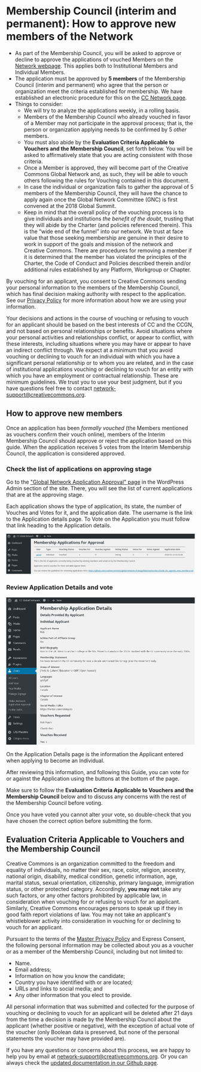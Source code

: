 
# Membership Council (interim and permanent): How to approve new members of the Network

* As part of the Membership Council, you will be asked to approve or decline to approve the applications of vouched Members on the [Network webpage](http://network.creativecommons.org). This applies both to Institutional Members and Individual Members.
* The application must be approved by **5 members** of the Membership Council (interim and permanent) who agree that the person or organization meet the criteria established for membership. We have established an electronic procedure for this on the [CC Network page](http://network.creativecommons.org).
* Things to consider:
	* We will try to analyze the applications weekly, in a rolling basis.
	* Members of the Membership Council who already vouched in favor of a Member may not participate in the approval process; that is, the person or organization applying needs to be confirmed by 5 *other* members.
	* You must also abide by the **Evaluation Criteria Applicable to Vouchers and the Membership Council**, set forth below. You will be asked to affirmatively state that you are acting consistent with those criteria.
	* Once a Member is approved, they will become part of the Creative Commons Global Network and, as such, they will be able to vouch others following the rules for Vouching contained in this document.
	* In case the individual or organization fails to gather the approval of 5 members of the Membership Council, they will have the chance to apply again once the Global Network Committee (GNC) is first convened at the 2018 Global Summit.
	* Keep in mind that the overall policy of the vouching process is to give individuals and institutions *the benefit of the doubt*, trusting that they will abide by the Charter (and policies referenced therein). This is the “wide end of the funnel” into our network. We trust at face value that those seeking membership are genuine in their desire to work in support of the goals and mission of the network and Creative Commons. There are procedures for removing a member if it is determined that the member has violated the principles of the Charter, the Code of Conduct and Policies described therein and/or additional rules established by any Platform, Workgroup or Chapter.

By vouching for an applicant, you consent to Creative Commons sending your personal information to the members of the Membership Council, which has final decision making authority with respect to the application. See our [Privacy Policy](https://creativecommons.org/privacy/) for more information about how we are using your information.

Your decisions and actions in the course of vouching or refusing to vouch for an applicant should be based on the best interests of CC and the CCGN, and not based on personal relationships or benefits. Avoid situations where your personal activities and relationships conflict, or appear to conflict, with these interests, including situations where you may have or appear to have an indirect conflict through. We expect at a minimum that you avoid vouching or declining to vouch for an individual with which you have a significant personal relationship or to whom you are related, and in the case of institutional applications vouching or declining to vouch for an entity with which you have an employment or contractual relationship. These are minimum guidelines. We trust you to use your best judgment, but if you have questions feel free to contact network-support@creativecommons.org.

## How to approve new members

Once an application has been *formally vouched* (the Members mentioned as vouchers confirm their vouch online), members of the Interim Membership Council should approve or reject the application based on this guide. When the application receives 5 votes from the Interim Membership Council, the application is considered approved.

### Check the list of applications on approving stage
Go to the ["Global Network Application Approval" page](https://network.creativecommons.org/wp-admin/users.php?page=global-network-application-approval) in the WordPress Admin section of the site. There, you will see the list of current applications that are at the approving stage.

Each application shows the type of application, its state, the number of Vouches and Votes for it, and the application date.
The username is the link to the Application details page.
To Vote on the Application you must follow that link heading to the Application details.

![Membership Application screen](/docs/image_1.png)

### Review Application Details and vote

![Application details screen](/docs/image_2.png)

On the Application Details page is the information the Applicant entered when applying to become an Individual.

After reviewing this information, and following this Guide, you can vote for or against the Application using the buttons at the bottom of the page.

Make sure to follow the **Evaluation Criteria Applicable to Vouchers and the Membership Council** below and to discuss any concerns with the rest of the Membership Council before voting.

Once you have voted you cannot alter your vote, so double-check that you have chosen the correct option before submitting the form.

## Evaluation Criteria Applicable to Vouchers and the Membership Council

Creative Commons is an organization committed to the freedom and equality of individuals, no matter their sex, race, color, religion, ancestry, national origin, disability, medical condition, genetic information, age, marital status, sexual orientation, citizenship, primary language, immigration status, or other protected category. Accordingly, **you may not** take any such factors, or any other factors prohibited by applicable law, in consideration when vouching for or refusing to vouch for an applicant. Similarly, Creative Commons encourages persons to speak up if they in good faith report violations of law. You may not take an applicant's whistleblower activity into consideration in vouching for or declining to vouch for an applicant.

Pursuant to the terms of the [Master Privacy Policy](https://creativecommons.org/privacy/) and Express Consent, the following personal information may be collected about you as a voucher or as a member of the Membership Council, including but not limited to:

* Name.
* Email address;
* Information on how you know the candidate;
* Country you have identified with or are located;
* URLs and links to social media; and
* Any other information that you elect to provide.

All personal information that was submitted and collected for the purpose of vouching or declining to vouch for an applicant will be deleted after 21 days from the time a decision is made by the Membership Council about the applicant (whether positive or negative), with the exception of actual vote of the voucher (only Boolean data is preserved, but none of the personal statements the voucher may have provided are).

If you have any questions or concerns about this process, we are happy to help you by email at network-support@creativecommons.org. Or you can always check the [updated documentation in our Github page](https://github.com/creativecommons/global-network-strategy).